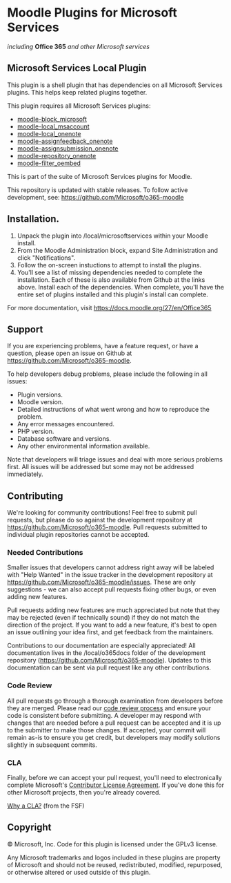 # Moodle Plugins for Microsoft Services
*including* **Office 365** *and other Microsoft services*

## Microsoft Services Local Plugin

This plugin is a shell plugin that has dependencies on all Microsoft Services plugins. This helps keep related plugins together.

This plugin requires all Microsoft Services plugins:
  - [moodle-block_microsoft](https://github.com/Microsoft/moodle-block_microsoft)
  - [moodle-local_msaccount](https://github.com/Microsoft/moodle-local_msaccount)
  - [moodle-local_onenote](https://github.com/Microsoft/moodle-local_onenote)
  - [moodle-assignfeedback_onenote](https://github.com/Microsoft/moodle-assignfeedback_onenote)
  - [moodle-assignsubmission_onenote](https://github.com/Microsoft/moodle-assignsubmission_onenote)
  - [moodle-repository_onenote](https://github.com/Microsoft/moodle-repository_onenote)
  - [moodle-filter_oembed](https://github.com/Microsoft/moodle-filter_oembed)

This is part of the suite of Microsoft Services plugins for Moodle.

This repository is updated with stable releases. To follow active development, see: https://github.com/Microsoft/o365-moodle

## Installation.

1. Unpack the plugin into /local/microsoftservices within your Moodle install.
2. From the Moodle Administration block, expand Site Administration and click "Notifications".
3. Follow the on-screen instuctions to attempt to install the plugins.
4. You'll see a list of missing dependencies needed to complete the installation. Each of these is also available from Github at the links above. Install each of the dependencies. When complete, you'll have the entire set of plugins installed and this plugin's install can complete.

For more documentation, visit https://docs.moodle.org/27/en/Office365

## Support

If you are experiencing problems, have a feature request, or have a question, please open an issue on Github at https://github.com/Microsoft/o365-moodle.

To help developers debug problems, please include the following in all issues:
- Plugin versions.
- Moodle version.
- Detailed instructions of what went wrong and how to reproduce the problem.
- Any error messages encountered.
- PHP version.
- Database software and versions.
- Any other environmental information available.

Note that developers will triage issues and deal with more serious problems first. All issues will be addressed but some may not be addressed immediately.

## Contributing

We're looking for community contributions! Feel free to submit pull requests, but please do so against the development repository at https://github.com/Microsoft/o365-moodle. Pull requests submitted to individual plugin repositories cannot be accepted.

### Needed Contributions
Smaller issues that developers cannot address right away will be labeled with "Help Wanted" in the issue tracker in the development repository at https://github.com/Microsoft/o365-moodle/issues. These are only suggestions - we can also accept pull requests fixing other bugs, or even adding new features.

Pull requests adding new features are much appreciated but note that they may be rejected (even if technically sound) if they do not match the direction of the project. If you want to add a new feature, it's best to open an issue outlining your idea first, and get feedback from the maintainers.

Contributions to our documentation are especially appreciated! All documentation lives in the /local/o365docs folder of the development repository (https://github.com/Microsoft/o365-moodle). Updates to this documentation can be sent via pull request like any other contributions.

### Code Review
All pull requests go through a thorough examination from developers before they are merged. Please read our [code review process](https://github.com/Microsoft/o365-moodle/tree/master/local/o365docs/codereview.md) and ensure your code is consistent before submitting. A developer may respond with changes that are needed before a pull request can be accepted and it is up to the submitter to make those changes. If accepted, your commit will remain as-is to ensure you get credit, but developers may modify solutions slightly in subsequent commits.

### CLA
Finally, before we can accept your pull request, you'll need to electronically complete Microsoft's [Contributor License Agreement](https://cla.microsoft.com/). If you've done this for other Microsoft projects, then you're already covered.

[Why a CLA?](https://www.gnu.org/licenses/why-assign.html) (from the FSF)

## Copyright

&copy; Microsoft, Inc.  Code for this plugin is licensed under the GPLv3 license.

Any Microsoft trademarks and logos included in these plugins are property of Microsoft and should not be reused, redistributed, modified, repurposed, or otherwise altered or used outside of this plugin.
